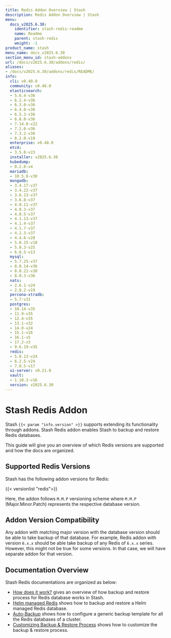 ```yaml
---
title: Redis Addon Overview | Stash
description: Redis Addon Overview | Stash
menu:
  docs_v2025.6.30:
    identifier: stash-redis-readme
    name: Readme
    parent: stash-redis
    weight: -1
product_name: stash
menu_name: docs_v2025.6.30
section_menu_id: stash-addons
url: /docs/v2025.6.30/addons/redis/
aliases:
- /docs/v2025.6.30/addons/redis/README/
info:
  cli: v0.40.0
  community: v0.40.0
  elasticsearch:
  - 5.6.4-v36
  - 6.2.4-v36
  - 6.3.0-v36
  - 6.4.0-v36
  - 6.5.3-v36
  - 6.8.0-v36
  - 7.14.0-v22
  - 7.2.0-v36
  - 7.3.2-v36
  - 8.2.0-v19
  enterprise: v0.40.0
  etcd:
  - 3.5.0-v23
  installer: v2025.6.30
  kubedump:
  - 0.2.0-v4
  mariadb:
  - 10.5.8-v30
  mongodb:
  - 3.4.17-v37
  - 3.4.22-v37
  - 3.6.13-v37
  - 3.6.8-v37
  - 4.0.11-v37
  - 4.0.3-v37
  - 4.0.5-v37
  - 4.1.13-v37
  - 4.1.4-v37
  - 4.1.7-v37
  - 4.2.3-v37
  - 4.4.6-v28
  - 5.0.15-v10
  - 5.0.3-v25
  - 6.0.5-v13
  mysql:
  - 5.7.25-v37
  - 8.0.14-v36
  - 8.0.21-v30
  - 8.0.3-v36
  nats:
  - 2.6.1-v24
  - 2.8.2-v19
  percona-xtradb:
  - 5.7-v31
  postgres:
  - 10.14-v35
  - 11.9-v35
  - 12.4-v35
  - 13.1-v32
  - 14.0-v24
  - 15.1-v16
  - 16.1-v5
  - 17.2-v3
  - 9.6.19-v35
  redis:
  - 5.0.13-v24
  - 6.2.5-v24
  - 7.0.5-v17
  ui-server: v0.21.0
  vault:
  - 1.10.3-v16
  version: v2025.6.30
---
```


# Stash Redis Addon

Stash `{{< param "info.version" >}}` supports extending its functionality through addons. Stash Redis addon enables Stash to backup and restore Redis databases.

This guide will give you an overview of which Redis versions are supported and how the docs are organized.

## Supported Redis Versions

Stash has the following addon versions for Redis:

{{< versionlist "redis">}}

Here, the addon follows `M.M.P` versioning scheme where `M.M.P` (Major.Minor.Patch) represents the respective database version.

## Addon Version Compatibility

Any addon with matching major version with the database version should be able to take backup of that database. For example, Redis addon with version `6.x.x` should be able take backup of any Redis of `6.x.x` series. However, this might not be true for some versions. In that case, we will have separate addon for that version.

## Documentation Overview

Stash Redis documentations are organized as below:

- [How does it work?](/docs/v2025.6.30/addons/redis/overview/) gives an overview of how backup and restore process for Redis database works in Stash.
- [Helm managed Redis](/docs/v2025.6.30/addons/redis/helm/) shows how to backup and restore a Helm managed Redis database.
- [Auto-Backup](/docs/v2025.6.30/addons/redis/auto-backup/) shows how to configure a generic backup template for all the Redis databases of a cluster.
- [Customizing Backup & Restore Process](/docs/v2025.6.30/addons/redis/customization/) shows how to customize the backup & restore process.
